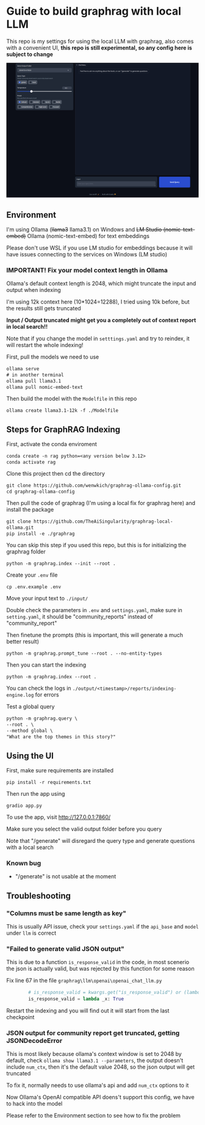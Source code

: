 # Guide to build graphrag with local LLM
This repo is my settings for using the local LLM with graphrag, also comes with a convenient UI, **this repo is still experimental, 
so any config here is subject to change**

![image](UI.png)

## Environment
I'm using Ollama (~~llama3~~ llama3.1) on Windows and ~~LM Studio (nomic-text-embed)~~ Ollama (nomic-text-embed) for text embeddings

Please don't use WSL if you use LM studio for embeddings because it will have issues connecting to the services on Windows (LM studio)

### IMPORTANT! Fix your model context length in Ollama

Ollama's default context length is 2048, which might truncate the input and output when indexing

I'm using 12k context here (10*1024=12288), I tried using 10k before, but the results still gets truncated

**Input / Output truncated might get you a completely out of context report in local search!!**

Note that if you change the model in `setttings.yaml` and try to reindex, it will restart the whole indexing!

First, pull the models we need to use

```
ollama serve
# in another terminal
ollama pull llama3.1
ollama pull nomic-embed-text
```

Then build the model with the `Modelfile` in this repo
```
ollama create llama3.1-12k -f ./Modelfile
```

## Steps for GraphRAG Indexing
First, activate the conda enviroment
```
conda create -n rag python=<any version below 3.12>
conda activate rag
```

Clone this project then cd the directory
```
git clone https://github.com/wenwkich/graphrag-ollama-config.git
cd graphrag-ollama-config
```

Then pull the code of graphrag (I'm using a local fix for graphrag here) and install the package 
```
git clone https://github.com/TheAiSingularity/graphrag-local-ollama.git
pip install -e ./graphrag
```

You can skip this step if you used this repo, but this is for initializing the graphrag folder
```
python -m graphrag.index --init --root .
```

Create your `.env` file
```
cp .env.example .env
```

Move your input text to `./input/`

Double check the parameters in `.env` and `settings.yaml`, make sure in `setting.yaml`, 
it should be "community_reports" instead of "community_report"

Then finetune the prompts (this is important, this will generate a much better result)
```
python -m graphrag.prompt_tune --root . --no-entity-types
```

Then you can start the indexing
```
python -m graphrag.index --root .
```

You can check the logs in `./output/<timestamp>/reports/indexing-engine.log` for errors

Test a global query
```
python -m graphrag.query \
--root . \
--method global \
"What are the top themes in this story?"
```

## Using the UI

First, make sure requirements are installed
```
pip install -r requirements.txt
```

Then run the app using 
```
gradio app.py
```

To use the app, visit http://127.0.0.1:7860/

Make sure you select the valid output folder before you query

Note that "/generate" will disregard the query type and generate questions with a local search

### Known bug

* "/generate" is not usable at the moment

## Troubleshooting

### "Columns must be same length as key"

This is usually API issue, check your `settings.yaml` if the `api_base` and `model` under `llm` is correct

### "Failed to generate valid JSON output" 

This is due to a function `is_response_valid` in the code, in most scenerio the json is actually valid, 
but was rejected by this function for some reason

Fix line 67 in the file `graphrag\llm\openai\openai_chat_llm.py`

```python
        # is_response_valid = kwargs.get("is_response_valid") or (lambda _x: True)
        is_response_valid = lambda _x: True
```

Restart the indexing and you will find out it will start from the last checkpoint

### JSON output for community report get truncated, getting JSONDecodeError

This is most likely because ollama's context window is set to 2048 by default, 
check `ollama show llama3.1 --parameters`, the output doesn't include `num_ctx`,
then it's the default value 2048, so the json output will get truncated

To fix it, normally needs to use ollama's api and add `num_ctx` options to it

Now Ollama's OpenAI compatible API doens't support this config, we have to hack into the model

Please refer to the Environment section to see how to fix the problem